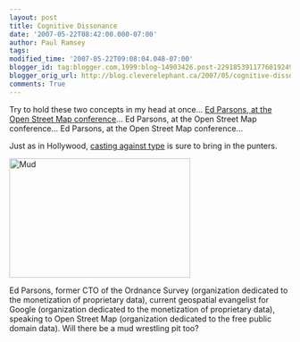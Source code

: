 ```yaml
---
layout: post
title: Cognitive Dissonance
date: '2007-05-22T08:42:00.000-07:00'
author: Paul Ramsey
tags: 
modified_time: '2007-05-22T09:08:04.048-07:00'
blogger_id: tag:blogger.com,1999:blog-14903426.post-2291853911776019249
blogger_orig_url: http://blog.cleverelephant.ca/2007/05/cognitive-dissonance.html
comments: True
---
```


Try to hold these two concepts in my head at once... [Ed Parsons, at the Open Street Map conference](http://www.opengeodata.org/?p=212)... Ed Parsons, at the Open Street Map conference... Ed Parsons, at the Open Street Map conference... 

Just as in Hollywood, [casting against type](http://en.wikipedia.org/wiki/Road_to_Perdition) is sure to bring in the punters.  

<img src="http://www-tech.mit.edu/V115/N24/mud.gif" alt="Mud" width="324" height="214">

Ed Parsons, former CTO of the Ordnance Survey (organization dedicated to the monetization of proprietary data), current geospatial evangelist for Google (organization dedicated to the monetization of proprietary data), speaking to Open Street Map (organization dedicated to the free public domain data).  Will there be a mud wrestling pit too?